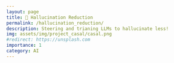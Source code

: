 ```yaml
---
layout: page
title: 🤖 Hallucination Reduction
permalink: /hallucination_reduction/
description: Steering and trianing LLMs to hallucinate less!
img: assets/img/project_casal/casal.png
#redirect: https://unsplash.com
importance: 1
category: AI
---
```



<html lang="en">
<head>
    <meta charset="UTF-8">
    <meta name="viewport" content="width=device-width, initial-scale=1.0">
    <title>Cite - CASAL</title>
    <style>
        .citation-box {
            background: #f7fafc;
            border: 1px solid #e2e8f0;
            border-radius: 8px;
            padding: 20px;
            font-family: 'Courier New', monospace;
            font-size: 14px;
            line-height: 1.6;
            color: #2d3748;
            white-space: pre-wrap;
            word-wrap: break-word;
            margin-bottom: 20px;
        }

        .copy-button {
            background: #9333ea;
            color: white;
            border: none;
            padding: 10px 20px;
            border-radius: 6px;
            cursor: pointer;
            font-size: 14px;
            font-weight: 600;
            transition: all 0.3s ease;
        }

        .copy-button:hover {
            background: #7e22ce;
            transform: translateY(-2px);
            box-shadow: 0 4px 12px rgba(147, 51, 234, 0.4);
        }

        .copy-button:active {
            transform: translateY(0);
        }

        .copy-button.copied {
            background: #48bb78;
        }
    </style>
</head>
<body>
    <div style="display: flex; justify-content: space-between; align-items: center; margin-bottom: 20px;">
        <h2 style="margin: 0;">Cite This Work</h2>
        
        <button class="copy-button" onclick="copyToClipboard()">
            <span id="buttonText">Copy to Clipboard</span>
        </button>
    </div>
    
    <div class="citation-box" id="citation">@article{yang2025casal,
  title={Hallucination Reduction with CASAL: Contrastive Activation Steering for Amortized Learning},
  author={Yang, Wannan and Qiu, Xinchi and Yu, Lei and Zhang, Yuchen and Yang, Oliver Aobo and Kokhlikyan, Narine and Cancedda, Nicola and Garcia-Olano, Diego},
  journal={arXiv preprint},
  year={2025}
}</div>
    
    <div style="display: flex; justify-content: flex-end; margin-bottom: 20px;">
        <a href="/assets/pdf/CASAL_META.pdf" download="CASAL_META.pdf" class="copy-button" style="text-decoration: none;">
            Download PDF
        </a>
    </div>

    <script>
        function copyToClipboard() {
            const citation = document.getElementById('citation').textContent;
            const button = document.querySelector('.copy-button');
            const buttonText = document.getElementById('buttonText');
            
            navigator.clipboard.writeText(citation).then(() => {
                button.classList.add('copied');
                buttonText.textContent = 'Copied!';
                
                setTimeout(() => {
                    button.classList.remove('copied');
                    buttonText.textContent = 'Copy to Clipboard';
                }, 2000);
            }).catch(err => {
                console.error('Failed to copy:', err);
            });
        }
    </script>
</body>
</html>

<object data="/assets/pdf/CASAL_META.pdf" width="1000" height="1000" type='application/pdf'></object>